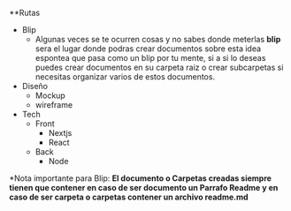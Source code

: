 **Rutas
- Blip
	 - Algunas veces se te ocurren cosas y no sabes donde meterlas **blip** sera el lugar donde podras crear documentos sobre esta idea espontea que pasa como un blip por tu mente, si a si lo deseas puedes crear documentos en su carpeta raiz o crear subcarpetas si necesitas organizar varios de estos documentos. 
- Diseño
	- Mockup
	- wireframe
- Tech 
	- Front
		- Nextjs
		- React
	- Back
		- Node












*Nota importante para Blip: **El documento o Carpetas creadas siempre tienen que contener en caso de ser documento un Parrafo Readme y en caso de ser carpeta o carpetas contener un archivo readme.md**